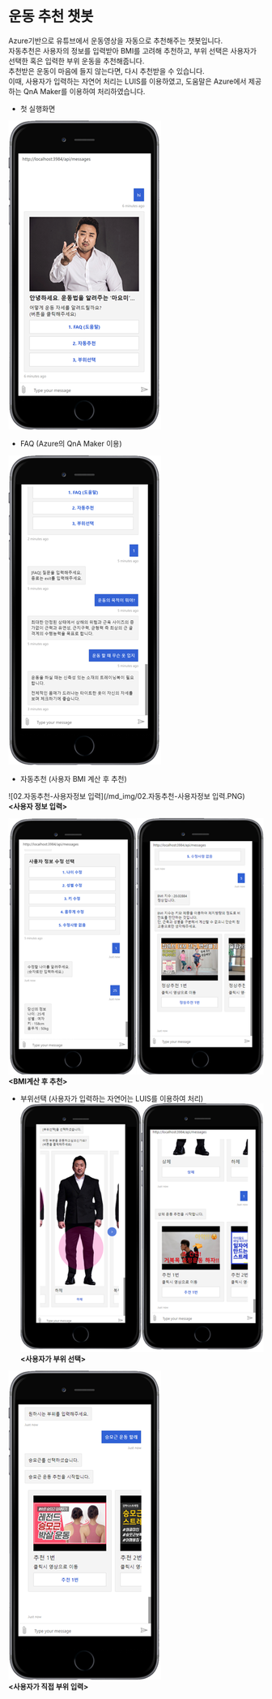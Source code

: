 # 운동 추천 챗봇

Azure기반으로 유튜브에서 운동영상을 자동으로 추천해주는 챗봇입니다.  
자동추천은 사용자의 정보를 입력받아 BMI를 고려해 추천하고, 부위 선택은 사용자가 선택한 혹은 입력한 부위 운동을 추천해줍니다.  
추천받은 운동이 마음에 들지 않는다면, 다시 추천받을 수 있습니다.  
이때, 사용자가 입력하는 자연어 처리는 LUIS를 이용하였고, 도움말은 Azure에서 제공하는 QnA Maker를 이용하여 처리하였습니다.  

* 첫 실행화면  
   
![00.시작화면](/md_img/00.시작화면.png)   
  
  
  
  
* FAQ (Azure의 QnA Maker 이용)  
   
![01.FAQ](/md_img/01.FAQ.png)   
  
  
  
  
* 자동추천 (사용자 BMI 계산 후 추천)  

![02.자동추천-사용자정보 입력](/md_img/02.자동추천-사용자정보 입력.PNG)  
**<사용자 정보 입력>**  
   
   
![03.자동추천-결과](/md_img/03.자동추천-결과.PNG)  
**<BMI계산 후 추천>**  
  
  
  
  
* 부위선택 (사용자가 입력하는 자연어는 LUIS를 이용하여 처리)  
![04.부위선택](/md_img/04.부위선택.PNG)  
**<사용자가 부위 선택>**  
   
  
![05.부위선택-사용자입력](/md_img/05.부위선택-사용자입력.png)  
**<사용자가 직접 부위 입력>**  
